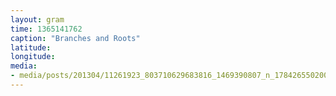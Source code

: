```yaml
---
layout: gram
time: 1365141762
caption: "Branches and Roots"
latitude: 
longitude: 
media:
- media/posts/201304/11261923_803710629683816_1469390807_n_17842655020000351.jpg
---
```

